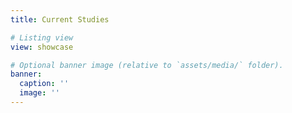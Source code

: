 ```yaml
---
title: Current Studies

# Listing view
view: showcase

# Optional banner image (relative to `assets/media/` folder).
banner:
  caption: ''
  image: ''
---
```

